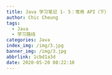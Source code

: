 ```yaml
---
title: Java 学习笔记 1- 5：常用 API（下）
author: Chic Cheung
tags:
  - Java
  - 学习路线
categories: Java
index_img: /img/3.jpg
banner_img: /img/3.jpg
abbrlink: 1cbd1a3d
date: 2020-05-20 08:22:10
---
```

